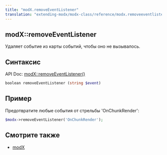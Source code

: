 ```yaml
---
title: "modX.removeEventListener"
translation: "extending-modx/modx-class/reference/modx.removeeventlistener"
---
```


## modX::removeEventListener

Удаляет событие из карты событий, чтобы оно не вызывалось.

## Синтаксис

API Doc: [modX::removeEventListener()](http://api.modx.com/revolution/2.2/db_core_model_modx_modx.class.html#%5CmodX::removeEventListener())

``` php
boolean removeEventListener (string $event)
```

## Пример

Предотвратите любые события от стрельбы 'OnChunkRender':

``` php
$modx->removeEventListener('OnChunkRender');
```

## Смотрите также

- [modX](extending-modx/core-model/modx "modX")
